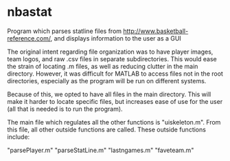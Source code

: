 # nbastat
Program which parses statline files from http://www.basketball-reference.com/, and displays information to the user as a GUI

The original intent regarding file organization was to have player images, team logos, and raw .csv files in separate subdirectories. This would ease the strain of locating .m files, as well as reducing clutter in the main directory. However, it was difficult for MATLAB to access files not in the root directories, especially as the program will be run on different systems.

Because of this, we opted to have all files in the main directory. This will make it harder to locate specific files, but increases ease of use for the user (all that is needed is to run the program).

The main file which regulates all the other functions is "uiskeleton.m". From this file, all other outside functions are called. These outside functions include:

"parsePlayer.m"
"parseStatLine.m"
"lastngames.m"
"faveteam.m"